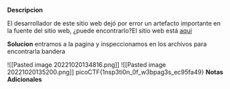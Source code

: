 **Descripcion**

El desarrollador de este sitio web dejó por error un artefacto importante en la fuente del sitio web, ¿puede encontrarlo?El sitio web está [aquí](http://saturn.picoctf.net:50761/)

**Solucion**
entramos a la pagina y inspeccionamos en los archivos para encontrarla bandera

![[Pasted image 20221020134816.png]]
![[Pasted image 20221020135200.png]]
picoCTF{1nsp3ti0n_0f_w3bpag3s_ec95fa49}
**Notas Adicionales**